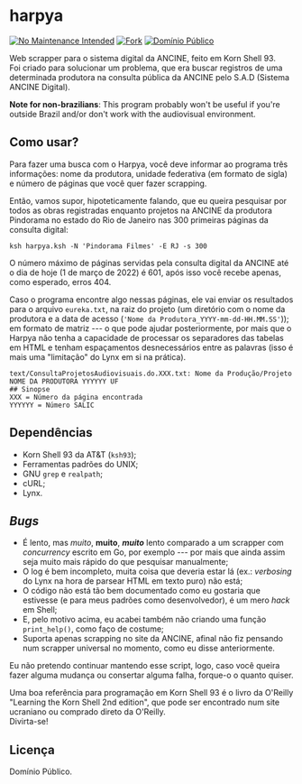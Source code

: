 # harpya

[![No Maintenance Intended](http://unmaintained.tech/badge.svg)](http://unmaintained.tech/)
[![Fork](https://img.shields.io/github/forks/takusuman/harpya?style=social)](https://github.com/takusuman/harpya/fork)
[![Domínio Público](https://upload.wikimedia.org/wikipedia/commons/8/84/Public_Domain_Mark_button.svg)](./LICENCE.txt)  

Web scrapper para o sistema digital da ANCINE, feito em Korn Shell 93.  
Foi criado para solucionar um problema, que era buscar registros de uma
determinada produtora na consulta pública da ANCINE pelo S.A.D (Sistema ANCINE
Digital).  
  
**Note for non-brazilians**: This program probably won't be useful
if you're outside Brazil and/or don't work with the audiovisual
environment.

## Como usar?

Para fazer uma busca com o Harpya, você deve informar ao programa três
informações: nome da produtora, unidade federativa (em formato de sigla) e
número de páginas que você quer fazer scrapping.  

Então, vamos supor, hipoteticamente falando, que eu queira pesquisar por todos
as obras registradas enquanto projetos na ANCINE da produtora Pindorama no
estado do Rio de Janeiro nas 300 primeiras páginas da consulta digital:  

```console
ksh harpya.ksh -N 'Pindorama Filmes' -E RJ -s 300
```

O número máximo de páginas servidas pela consulta digital da ANCINE até o dia de
hoje (1 de março de 2022) é 601, após isso você recebe apenas, como esperado,
erros 404.  

Caso o programa encontre algo nessas páginas, ele vai enviar os resultados para
o arquivo `eureka.txt`, na raiz do projeto (um diretório com o nome da produtora
e a data de acesso (`'Nome da Produtora_YYYY-mm-dd-HH.MM.SS'`)); em formato de
matriz --- o que pode ajudar posteriormente, por mais que o Harpya não tenha a
capacidade de processar os separadores das tabelas em HTML e tenham espaçamentos
desnecessários entre as palavras (isso é mais uma "limitação" do Lynx em si na
prática).  

```
text/ConsultaProjetosAudiovisuais.do.XXX.txt: Nome da Produção/Projeto NOME DA PRODUTORA YYYYYY UF
## Sinopse
XXX = Número da página encontrada
YYYYYY = Número SALIC
```

## Dependências

- Korn Shell 93 da AT&T (`ksh93`);
- Ferramentas padrões do UNIX;
- GNU `grep` e `realpath`;
- cURL;
- Lynx.

## *Bugs*

- É lento, mas *muito*, **muito**, ***muito*** lento comparado a um scrapper com
  *concurrency* escrito em Go, por exemplo --- por mais que ainda assim seja
muito mais rápido do que pesquisar manualmente;
- O log é bem incompleto, muita coisa que deveria estar lá (ex.: *verbosing* do
  Lynx na hora de parsear HTML em texto puro) não está;
- O código não está tão bem documentado como eu gostaria que estivesse (e para
  meus padrões como desenvolvedor), é um mero *hack* em Shell;
- E, pelo motivo acima, eu acabei também não criando uma função `print_help()`,
  como faço de costume;
- Suporta apenas scrapping no site da ANCINE, afinal não fiz pensando num
  scrapper universal no momento, como eu disse anteriormente.

Eu não pretendo continuar mantendo esse script, logo, caso você queira fazer
alguma mudança ou consertar alguma falha, forque-o o quanto quiser.  

Uma boa referência para programação em Korn Shell 93 é o livro da O'Reilly
"Learning the Korn Shell 2nd edition", que pode ser encontrado num site
ucraniano ou comprado direto da O'Reilly.  
Divirta-se!

## Licença

Domínio Público.

